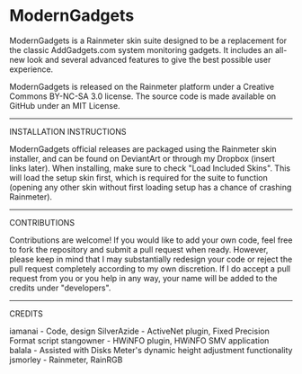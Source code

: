 # ModernGadgets
ModernGadgets is a Rainmeter skin suite designed to be a replacement for the classic AddGadgets.com system monitoring gadgets. It includes an all-new look and several advanced features to give the best possible user experience.

ModernGadgets is released on the Rainmeter platform under a Creative Commons BY-NC-SA 3.0 license. The source code is made available on GitHub under an MIT License.

----------
INSTALLATION INSTRUCTIONS

ModernGadgets official releases are packaged using the Rainmeter skin installer, and can be found on DeviantArt or through my Dropbox (insert links later). When installing, make sure to check "Load Included Skins". This will load the setup skin first, which is required for the suite to function (opening any other skin without first loading setup has a chance of crashing Rainmeter).

----------
CONTRIBUTIONS

Contributions are welcome! If you would like to add your own code, feel free to fork the repository and submit a pull request when ready. However, please keep in mind that I may substantially redesign your code or reject the pull request completely according to my own discretion. If I do accept a pull request from you or you help in any way, your name will be added to the credits under "developers".

----------
CREDITS

iamanai - Code, design
SilverAzide - ActiveNet plugin, Fixed Precision Format script
stangowner - HWiNFO plugin, HWiNFO SMV application
balala - Assisted with Disks Meter's dynamic height adjustment functionality
jsmorley - Rainmeter, RainRGB
